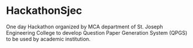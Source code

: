 # HackathonSjec
One day Hackathon organized by MCA department of St. Joseph Engineering College to develop Question Paper Generation System (QPGS) to be used by academic institution.

